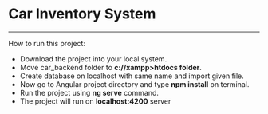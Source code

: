 <h1><b>Car Inventory System</b></h1>
<hr>

<p>How to run this project:</p>
<ul>
<li>Download the project into your local system.</li>
<li>Move car_backend folder to <b>c://xampp>htdocs folder</b>.</li>
<li>Create database on localhost with same name and import given file.</li>
<li>Now go to Angular project directory and type <b>npm install</b> on terminal.</li>
<li>Run the project using <b>ng serve</b> command.</li>
<li>The project will run on <b>localhost:4200</b> server</li>
</ul>
